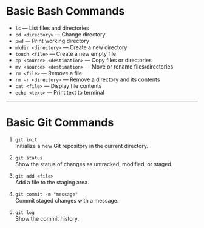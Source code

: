 # Basic Bash Commands

- `ls` — List files and directories  
- `cd <directory>` — Change directory  
- `pwd` — Print working directory  
- `mkdir <directory>` — Create a new directory  
- `touch <file>` — Create a new empty file  
- `cp <source> <destination>` — Copy files or directories  
- `mv <source> <destination>` — Move or rename files/directories  
- `rm <file>` — Remove a file  
- `rm -r <directory>` — Remove a directory and its contents  
- `cat <file>` — Display file contents  
- `echo <text>` — Print text to terminal  

---

# Basic Git Commands

1. `git init`  
   Initialize a new Git repository in the current directory.

2. `git status`  
   Show the status of changes as untracked, modified, or staged.

3. `git add <file>`  
   Add a file to the staging area.

4. `git commit -m "message"`  
   Commit staged changes with a message.

5. `git log`  
   Show the commit history.